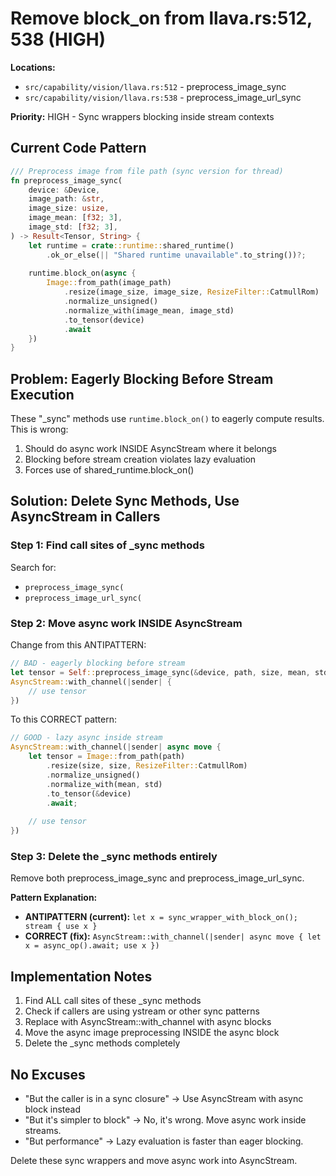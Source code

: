 # Remove block_on from llava.rs:512, 538 (HIGH)

**Locations:**
- `src/capability/vision/llava.rs:512` - preprocess_image_sync
- `src/capability/vision/llava.rs:538` - preprocess_image_url_sync

**Priority:** HIGH - Sync wrappers blocking inside stream contexts

## Current Code Pattern

```rust
/// Preprocess image from file path (sync version for thread)
fn preprocess_image_sync(
    device: &Device,
    image_path: &str,
    image_size: usize,
    image_mean: [f32; 3],
    image_std: [f32; 3],
) -> Result<Tensor, String> {
    let runtime = crate::runtime::shared_runtime()
        .ok_or_else(|| "Shared runtime unavailable".to_string())?;
    
    runtime.block_on(async {
        Image::from_path(image_path)
            .resize(image_size, image_size, ResizeFilter::CatmullRom)
            .normalize_unsigned()
            .normalize_with(image_mean, image_std)
            .to_tensor(device)
            .await
    })
}
```

## Problem: Eagerly Blocking Before Stream Execution

These "_sync" methods use `runtime.block_on()` to eagerly compute results. This is wrong:
1. Should do async work INSIDE AsyncStream where it belongs
2. Blocking before stream creation violates lazy evaluation
3. Forces use of shared_runtime.block_on()

## Solution: Delete Sync Methods, Use AsyncStream in Callers

### Step 1: Find call sites of _sync methods

Search for:
- `preprocess_image_sync(`
- `preprocess_image_url_sync(`

### Step 2: Move async work INSIDE AsyncStream

Change from this ANTIPATTERN:
```rust
// BAD - eagerly blocking before stream
let tensor = Self::preprocess_image_sync(&device, path, size, mean, std)?;
AsyncStream::with_channel(|sender| {
    // use tensor
})
```

To this CORRECT pattern:
```rust
// GOOD - lazy async inside stream
AsyncStream::with_channel(|sender| async move {
    let tensor = Image::from_path(path)
        .resize(size, size, ResizeFilter::CatmullRom)
        .normalize_unsigned()
        .normalize_with(mean, std)
        .to_tensor(&device)
        .await;
    
    // use tensor
})
```

### Step 3: Delete the _sync methods entirely

Remove both preprocess_image_sync and preprocess_image_url_sync.

**Pattern Explanation:**
- **ANTIPATTERN (current):** `let x = sync_wrapper_with_block_on(); stream { use x }`
- **CORRECT (fix):** `AsyncStream::with_channel(|sender| async move { let x = async_op().await; use x })`

## Implementation Notes

1. Find ALL call sites of these _sync methods
2. Check if callers are using ystream or other sync patterns
3. Replace with AsyncStream::with_channel with async blocks
4. Move the async image preprocessing INSIDE the async block
5. Delete the _sync methods completely

## No Excuses

- "But the caller is in a sync closure" → Use AsyncStream with async block instead
- "But it's simpler to block" → No, it's wrong. Move async work inside streams.
- "But performance" → Lazy evaluation is faster than eager blocking.

Delete these sync wrappers and move async work into AsyncStream.
